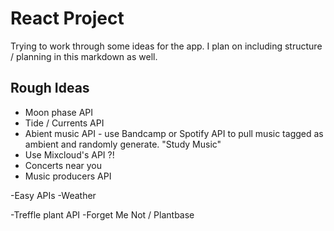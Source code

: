 # React Project

Trying to work through some ideas for the app. I plan on including structure / planning in this markdown as well.

## Rough Ideas

- Moon phase API
- Tide / Currents API
- Abient music API - use Bandcamp or Spotify API to pull music tagged as ambient and randomly generate. "Study Music"
- Use Mixcloud's API ?!
- Concerts near you
- Music producers API

-Easy APIs
-Weather

-Treffle plant API
-Forget Me Not / Plantbase